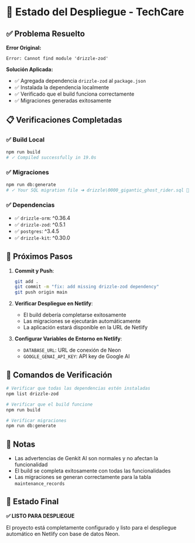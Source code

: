 # 🚀 Estado del Despliegue - TechCare

## ✅ Problema Resuelto

**Error Original:**

```
Error: Cannot find module 'drizzle-zod'
```

**Solución Aplicada:**

- ✅ Agregada dependencia `drizzle-zod` al `package.json`
- ✅ Instalada la dependencia localmente
- ✅ Verificado que el build funciona correctamente
- ✅ Migraciones generadas exitosamente

## 📋 Verificaciones Completadas

### ✅ Build Local

```bash
npm run build
# ✓ Compiled successfully in 19.0s
```

### ✅ Migraciones

```bash
npm run db:generate
# ✓ Your SQL migration file ➜ drizzle\0000_gigantic_ghost_rider.sql 🚀
```

### ✅ Dependencias

- ✅ `drizzle-orm`: ^0.36.4
- ✅ `drizzle-zod`: ^0.5.1
- ✅ `postgres`: ^3.4.5
- ✅ `drizzle-kit`: ^0.30.0

## 🎯 Próximos Pasos

1. **Commit y Push**:

   ```bash
   git add .
   git commit -m "fix: add missing drizzle-zod dependency"
   git push origin main
   ```

2. **Verificar Despliegue en Netlify**:

   - El build debería completarse exitosamente
   - Las migraciones se ejecutarán automáticamente
   - La aplicación estará disponible en la URL de Netlify

3. **Configurar Variables de Entorno en Netlify**:
   - `DATABASE_URL`: URL de conexión de Neon
   - `GOOGLE_GENAI_API_KEY`: API key de Google AI

## 🔧 Comandos de Verificación

```bash
# Verificar que todas las dependencias estén instaladas
npm list drizzle-zod

# Verificar que el build funcione
npm run build

# Verificar migraciones
npm run db:generate
```

## 📝 Notas

- Las advertencias de Genkit AI son normales y no afectan la funcionalidad
- El build se completa exitosamente con todas las funcionalidades
- Las migraciones se generan correctamente para la tabla `maintenance_records`

## 🎉 Estado Final

**✅ LISTO PARA DESPLIEGUE**

El proyecto está completamente configurado y listo para el despliegue automático en Netlify con base de datos Neon.

